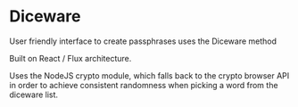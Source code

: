 # Diceware

User friendly interface to create passphrases uses the Diceware method

Built on React / Flux architecture.

Uses the NodeJS crypto module, which falls back to the crypto browser API in order to achieve consistent randomness when picking a word from the diceware list.